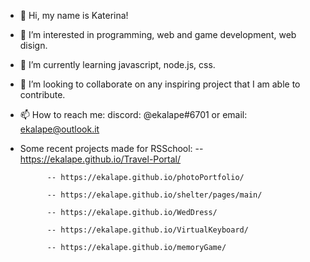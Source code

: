 - 👋 Hi, my name is Katerina!
- 👀 I’m interested in programming, web and game development, web disign.
- 🌱 I’m currently learning javascript, node.js, css.
- 💞️ I’m looking to collaborate on any inspiring project that I am able to contribute.
- 📫 How to reach me: discord: @ekalape#6701 or email: ekalape@outlook.it

- Some recent projects made for RSSchool: 
            -- https://ekalape.github.io/Travel-Portal/
            
            -- https://ekalape.github.io/photoPortfolio/
            
            -- https://ekalape.github.io/shelter/pages/main/
            
            -- https://ekalape.github.io/WedDress/
            
            -- https://ekalape.github.io/VirtualKeyboard/   
            
            -- https://ekalape.github.io/memoryGame/
            
 

<!---
ekalape/ekalape is a ✨ special ✨ repository because its `README.md` (this file) appears on your GitHub profile.
You can click the Preview link to take a look at your changes.
--->

